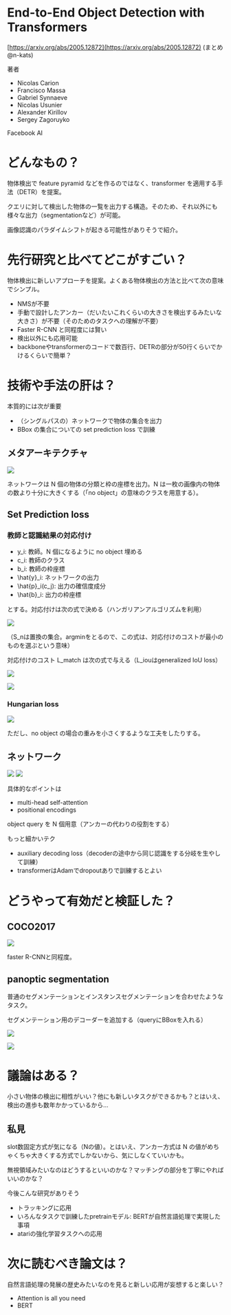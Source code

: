 # End-to-End Object Detection with Transformers
[https://arxiv.org/abs/2005.12872](https://arxiv.org/abs/2005.12872)
(まとめ @n-kats)

著者
* Nicolas Carion
* Francisco Massa
* Gabriel Synnaeve
* Nicolas Usunier
* Alexander Kirillov
* Sergey Zagoruyko

Facebook AI

# どんなもの？
物体検出で feature pyramid などを作るのではなく、transformer を適用する手法（DETR）を提案。

クエリに対して検出した物体の一覧を出力する構造。そのため、それ以外にも様々な出力（segmentationなど）が可能。

画像認識のパラダイムシフトが起きる可能性がありそうで紹介。


# 先行研究と比べてどこがすごい？
物体検出に新しいアプローチを提案。よくある物体検出の方法と比べて次の意味でシンプル。

* NMSが不要
* 手動で設計したアンカー（だいたいこれくらいの大きさを検出するみたいな大きさ）が不要（そのためのタスクへの理解が不要）
* Faster R-CNN と同程度には賢い
* 検出以外にも応用可能
* backboneやtransformerのコードで数百行、DETRの部分が50行くらいでかけるくらいで簡単？


# 技術や手法の肝は？
本質的には次が重要
* （シングルパスの）ネットワークで物体の集合を出力
* BBox の集合についての set prediction loss で訓練

## メタアーキテクチャ
![](detr_2005.12872/meta.png)

ネットワークは N 個の物体の分類と枠の座標を出力。N は一枚の画像内の物体の数より十分に大きくする（「no object」の意味のクラスを用意する）。

## Set Prediction loss
### 教師と認識結果の対応付け
* y_i: 教師。N 個になるように no object 埋める
* c_i: 教師のクラス
* b_i: 教師の枠座標
* \\hat{y}_i: ネットワークの出力
* \\hat{p}_i(c_j): 出力の確信度成分
* \\hat{b}_i: 出力の枠座標

とする。対応付けは次の式で決める（ハンガリアンアルゴリズムを利用）

![](detr_2005.12872/match.png)

（S_nは置換の集合。argminをとるので、この式は、対応付けのコストが最小のものを選ぶという意味）

対応付けのコスト L_match は次の式で与える（L_iouはgeneralized IoU loss）

![](detr_2005.12872/l_match.png)

![](detr_2005.12872/l_box.png)


### Hungarian loss
![](detr_2005.12872/hungarian_loss.png)

ただし、no object の場合の重みを小さくするような工夫をしたりする。


## ネットワーク
![](detr_2005.12872/network.png)
![](detr_2005.12872/network_detail.png)

具体的なポイントは
* multi-head self-attention
* positional encodings

object query を N 個用意（アンカーの代わりの役割をする）

もっと細かいテク
* auxiliary decoding loss（decoderの途中から同じ認識をする分岐を生やして訓練）
* transformerはAdamでdropoutありで訓練するとよい
# どうやって有効だと検証した？
## COCO2017
![](detr_2005.12872/coco.png)

faster R-CNNと同程度。


## panoptic segmentation
普通のセグメンテーションとインスタンスセグメンテーションを合わせたようなタスク。

セグメンテーション用のデコーダーを追加する（queryにBBoxを入れる）

![](detr_2005.12872/extend.png)

![](detr_2005.12872/panoptic_segmentaion.png)

# 議論はある？
小さい物体の検出に相性がいい？他にも新しいタスクができるかも？とはいえ、検出の進歩も数年かかっているから...
## 私見
slot数固定方式が気になる（Nの値）。とはいえ、アンカー方式は N の値がめちゃくちゃ大きくする方式でしかないから、気にしなくていいかも。

無視領域みたいなのはどうするといいのかな？マッチングの部分を丁寧にやればいいのかな？

今後こんな研究がありそう
* トラッキングに応用
* いろんなタスクで訓練したpretrainモデル: BERTが自然言語処理で実現した事項
* atariの強化学習タスクへの応用

# 次に読むべき論文は？
自然言語処理の発展の歴史みたいなのを見ると新しい応用が妄想すると楽しい？
* Attention is all you need
* BERT
